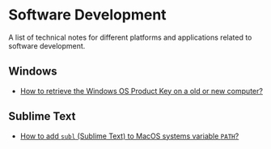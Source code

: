 # Software Development
A list of technical notes for different platforms and applications related to software development.

## Windows
- [How to retrieve the Windows OS Product Key on a old or new computer?](windows/1.md)

## Sublime Text
- [How to add `subl` (Sublime Text) to MacOS systems variable `PATH`?](subl/1.md)
